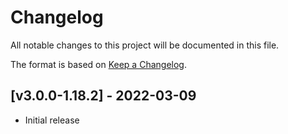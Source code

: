 # Changelog
All notable changes to this project will be documented in this file.

The format is based on [Keep a Changelog].

## [v3.0.0-1.18.2] - 2022-03-09
- Initial release

[Keep a Changelog]: https://keepachangelog.com/en/1.0.0/
